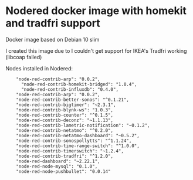 # Nodered docker image with homekit and tradfri support 

Docker image based on Debian 10 slim 

I created this image due to I couldn't get support for IKEA's Tradfri working (libcoap failed)

Nodes installed in Nodered:

        "node-red-contrib-arp": "0.0.2",
	      "node-red-contrib-homekit-bridged": "1.0.4",
	      "node-red-contrib-influxdb": "0.4.0",
        "node-red-contrib-arp": "0.0.2",
        "node-red-contrib-better-sonos": "^0.1.21",
        "node-red-contrib-bigtimer": "~2.3.1",
        "node-red-contrib-blynk-ws": "1.0.3",
        "node-red-contrib-counter": "^0.1.5",
        "node-red-contrib-deconz": "~1.1.13",
        "node-red-contrib-lametric-notification": "~0.1.2",
        "node-red-contrib-netatmo": "^0.2.0",
        "node-red-contrib-netatmo-dashboard": "~0.5.2",
        "node-red-contrib-sonospollytts": "^1.1.24",
        "node-red-contrib-time-range-switch": "^1.0.0",
        "node-red-contrib-timerswitch": "~1.2.4",
        "node-red-contrib-tradfri": "^1.2.0",
        "node-red-dashboard": "~2.22.1",
        "node-red-node-mysql": "0.1.0",
        "node-red-node-pushbullet": "0.0.14"
